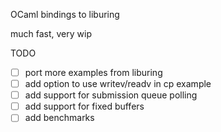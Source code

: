 OCaml bindings to liburing

much fast, very wip

TODO

- [ ] port more examples from liburing
- [ ] add option to use writev/readv in cp example
- [ ] add support for submission queue polling
- [ ] add support for fixed buffers
- [ ] add benchmarks
